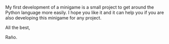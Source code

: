 My first development of a minigame is a small project to get around the Python language more easily. 
I hope you like it and it can help you if you are also developing this minigame for any project. 

All the best,

Raño.

